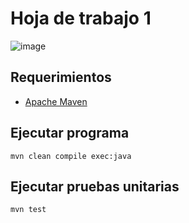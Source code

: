 # Hoja de trabajo 1

![image](https://github.com/user-attachments/assets/a3694ec3-85c4-461b-b4fc-ec689e1b8c6c)

## Requerimientos

- [Apache Maven](https://maven.apache.org/)

## Ejecutar programa

`mvn clean compile exec:java`

## Ejecutar pruebas unitarias

`mvn test`

